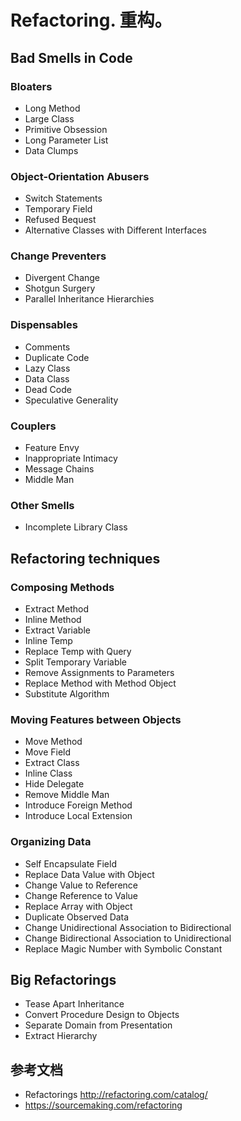# Refactoring. 重构。

## Bad Smells in Code

### Bloaters

- Long Method
- Large Class
- Primitive Obsession
- Long Parameter List
- Data Clumps

### Object-Orientation Abusers

- Switch Statements
- Temporary Field
- Refused Bequest
- Alternative Classes with Different Interfaces

### Change Preventers

- Divergent Change
- Shotgun Surgery
- Parallel Inheritance Hierarchies

### Dispensables

- Comments
- Duplicate Code
- Lazy Class
- Data Class
- Dead Code
- Speculative Generality

### Couplers

- Feature Envy
- Inappropriate Intimacy
- Message Chains
- Middle Man

### Other Smells

- Incomplete Library Class

## Refactoring techniques

### Composing Methods

- Extract Method
- Inline Method
- Extract Variable
- Inline Temp
- Replace Temp with Query
- Split Temporary Variable
- Remove Assignments to Parameters
- Replace Method with Method Object
- Substitute Algorithm

### Moving Features between Objects

- Move Method
- Move Field
- Extract Class
- Inline Class
- Hide Delegate
- Remove Middle Man
- Introduce Foreign Method
- Introduce Local Extension

### Organizing Data

- Self Encapsulate Field
- Replace Data Value with Object
- Change Value to Reference
- Change Reference to Value
- Replace Array with Object
- Duplicate Observed Data
- Change Unidirectional Association to Bidirectional
- Change Bidirectional Association to Unidirectional
- Replace Magic Number with Symbolic Constant

## Big Refactorings

- Tease Apart Inheritance
- Convert Procedure Design to Objects
- Separate Domain from Presentation
- Extract Hierarchy

## 参考文档

- Refactorings http://refactoring.com/catalog/
- https://sourcemaking.com/refactoring

